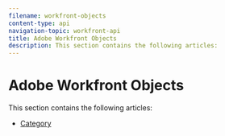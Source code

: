 ```yaml
---
filename: workfront-objects
content-type: api
navigation-topic: workfront-api
title: Adobe Workfront Objects
description: This section contains the following articles:
---
```


# Adobe Workfront Objects

This section contains the following articles:

* [Category](../../wf-api/wf-objects/category.md)

